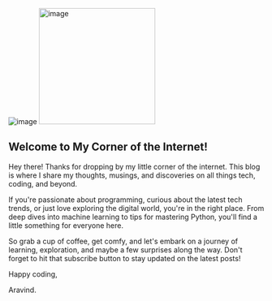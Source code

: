 


![image](https://github.com/AravindSuresh97/AravindSuresh97.github.io/assets/138949012/4ffa10f4-7620-4f7a-b9e4-c13b2cb6ddd5)
<img width="229" alt="image" src="https://github.com/AravindSuresh97/AravindSuresh97.github.io/assets/138949012/1497b0df-f6d7-4c57-ab72-3760d86061e9">







## Welcome to My Corner of the Internet!

Hey there! Thanks for dropping by my little corner of the internet. This blog is where I share my thoughts, musings, and discoveries on all things tech, coding, and beyond.

If you're passionate about programming, curious about the latest tech trends, or just love exploring the digital world, you're in the right place. From deep dives into machine learning to tips for mastering Python, you'll find a little something for everyone here.

So grab a cup of coffee, get comfy, and let's embark on a journey of learning, exploration, and maybe a few surprises along the way. Don't forget to hit that subscribe button to stay updated on the latest posts!

Happy coding,

Aravind.




